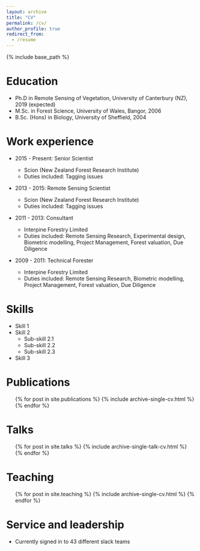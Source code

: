 ```yaml
---
layout: archive
title: "CV"
permalink: /cv/
author_profile: true
redirect_from:
  - /resume
---
```


{% include base_path %}

Education
======
* Ph.D in Remote Sensing of Vegetation, University of Canterbury (NZ), 2019 (expected)
* M.Sc. in Forest Science, University of Wales, Bangor, 2006
* B.Sc. (Hons) in Biology, University of Sheffield, 2004

Work experience
======

* 2015 - Present: Senior Scientist
  * Scion (New Zealand Forest Research Institute)
  * Duties included: Tagging issues
 

* 2013 - 2015: Remote Sensing Scientist
  * Scion (New Zealand Forest Research Institute)
  * Duties included: Tagging issues

* 2011 - 2013: Consultant
  * Interpine Forestry Limited
  * Duties included: Remote Sensing Research, Experimental design, Biometric modelling, Project Management, Forest valuation, Due Diligence
  
* 2009 - 2011: Technical Forester
  * Interpine Forestry Limited
  * Duties included: Remote Sensing Research, Biometric modelling, Project Management, Forest valuation, Due Diligence
  
Skills
======
* Skill 1
* Skill 2
  * Sub-skill 2.1
  * Sub-skill 2.2
  * Sub-skill 2.3
* Skill 3

Publications
======
  <ul>{% for post in site.publications %}
    {% include archive-single-cv.html %}
  {% endfor %}</ul>
  
Talks
======
  <ul>{% for post in site.talks %}
    {% include archive-single-talk-cv.html %}
  {% endfor %}</ul>
  
Teaching
======
  <ul>{% for post in site.teaching %}
    {% include archive-single-cv.html %}
  {% endfor %}</ul>
  
Service and leadership
======
* Currently signed in to 43 different slack teams
